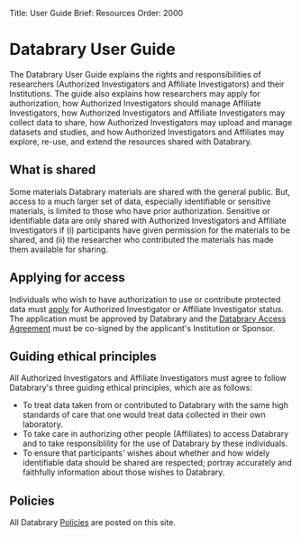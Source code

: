 Title: User Guide
Brief: Resources
Order: 2000

# Databrary User Guide

The Databrary User Guide explains the rights and responsibilities of researchers (Authorized Investigators and Affiliate Investigators) and their Institutions. The guide also explains how researchers may apply for authorization, how Authorized Investigators should manage Affiliate Investigators, how Authorized Investigators and Affiliate Investigators may collect data to share, how Authorized Investigators may upload and manage datasets and studies, and how Authorized Investigators and Affiliates may explore, re-use, and extend the resources shared with Databrary.

## What is shared

Some materials Databrary materials are shared with the general public. But, access to a much larger set of data, especially identifiable or sensitive materials, is limited to those who have prior authorization. Sensitive or identifiable data are only shared with Authorized Investigators and Affiliate Investigators if (i) participants have given permission for the materials to be shared, and (ii) the researcher who contributed the materials has made them available for sharing.

## Applying for access

 Individuals who wish to have authorization to use or contribute protected data must [apply](|filename|user-guide/guidance/getting-authorized.md) for Authorized Investigator or Affiliate Investigator status. The application must be approved by Databrary and the [Databrary Access Agreement](|filename|user-guide/policies/investigator-agreement.mdi) must be co-signed by the applicant's Institution or Sponsor.

## Guiding ethical principles

All Authorized Investigators and Affiliate Investigators must agree to follow Databrary's three guiding ethical principles, which are as follows:

- To treat data taken from or contributed to Databrary with the same high standards of care that one would treat data collected in their own laboratory.
- To take care in authorizing other people (Affiliates) to access Databrary and to take responsiblility for the use of Databrary by these individuals.
- To ensure that participants' wishes about whether and how widely identifiable data should be shared are respected; portray accurately and faithfully information about those wishes to Databrary.

## Policies

All Databrary [Policies](|filename|user-guide/policies.md) are posted on this site.